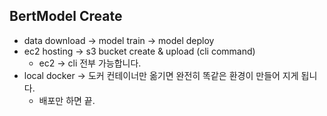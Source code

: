 ## BertModel Create

-   data download -> model train -> model deploy
-   ec2 hosting -> s3 bucket create & upload (cli command)
    -   ec2 -> cli 전부 가능합니다.
-   local docker -> 도커 컨테이너만 옮기면 완전히 똑같은 환경이 만들어 지게 됩니다.
    -   배포만 하면 끝.
